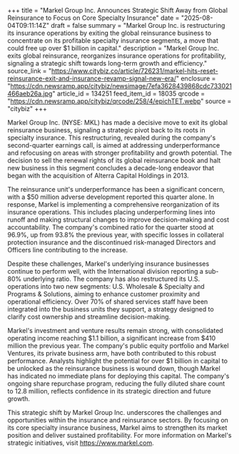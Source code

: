 +++
title = "Markel Group Inc. Announces Strategic Shift Away from Global Reinsurance to Focus on Core Specialty Insurance"
date = "2025-08-04T09:11:14Z"
draft = false
summary = "Markel Group Inc. is restructuring its insurance operations by exiting the global reinsurance business to concentrate on its profitable specialty insurance segments, a move that could free up over $1 billion in capital."
description = "Markel Group Inc. exits global reinsurance, reorganizes insurance operations for profitability, signaling a strategic shift towards long-term growth and efficiency."
source_link = "https://www.citybiz.co/article/726231/markel-hits-reset-reinsurance-exit-and-insurance-revamp-signal-new-era/"
enclosure = "https://cdn.newsramp.app/citybiz/newsimage/7efa3628439868cdc733021466aeb26a.jpg"
article_id = 134251
feed_item_id = 18035
qrcode = "https://cdn.newsramp.app/citybiz/qrcode/258/4/epichTET.webp"
source = "citybiz"
+++

<p>Markel Group Inc. (NYSE: MKL) has made a decisive move to exit its global reinsurance business, signaling a strategic pivot back to its roots in specialty insurance. This restructuring, revealed during the company's second-quarter earnings call, is aimed at addressing underperformance and refocusing on areas with stronger profitability and growth potential. The decision to sell the renewal rights of its global reinsurance book and halt new business in this segment concludes a decade-long endeavor that began with the acquisition of Alterra Capital Holdings in 2013.</p><p>The reinsurance unit's underperformance has been a significant concern, with a $50 million adverse development reported this quarter alone. In response, Markel is implementing a comprehensive reorganization of its insurance operations. This includes placing underperforming lines into runoff and making structural changes to improve decision-making and cost accountability. The company's combined ratio for the quarter stood at 96.9%, up from 93.8% the previous year, with specific losses in collateral protection insurance and the discontinued risk-managed Directors and Officers line contributing to the increase.</p><p>Despite these challenges, Markel's underlying insurance businesses continue to perform well, with the International division reporting a sub-80% underlying ratio. The company has also restructured its U.S. operations into two new segments: U.S. Wholesale & Specialty and Programs & Solutions, aiming to enhance customer proximity and operational efficiency. Over 70% of shared services staff have been integrated into the business units they support, a strategy designed to clarify cost ownership and streamline decision-making.</p><p>Markel's investment and venture results remain strong, with consolidated operating income reaching $1.1 billion, a significant increase from $410 million the previous year. The company's public equity portfolio and Markel Ventures, its private business arm, have both contributed to this robust performance. Analysts highlight the potential for over $1 billion in capital to be unlocked as the reinsurance business is wound down, though Markel has indicated no immediate plans for deploying this capital. The company's ongoing share repurchase program, reducing the fully diluted share count to 12.8 million, reflects confidence in its strategic direction and future growth.</p><p>This strategic shift by Markel Group Inc. underscores the challenges and opportunities within the insurance and reinsurance sectors. By focusing on its core specialty insurance business, Markel aims to strengthen its market position and deliver sustained profitability. For more information on Markel's strategic initiatives, visit <a href='https://www.markel.com' rel='nofollow' target='_blank'>https://www.markel.com</a>.</p>
